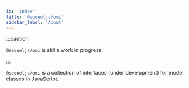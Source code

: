 ```yaml
---
id: 'index'
title: '@sequeljs/omi'
sidebar_label: 'About'
---
```


:::caution

`@sequeljs/omi` is still a work in progress.

:::

`@sequeljs/omi` is a collection of interfaces (under development) for model
classes in JavaScript.
